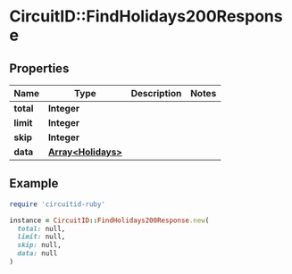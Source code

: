 # CircuitID::FindHolidays200Response

## Properties

| Name | Type | Description | Notes |
| ---- | ---- | ----------- | ----- |
| **total** | **Integer** |  |  |
| **limit** | **Integer** |  |  |
| **skip** | **Integer** |  |  |
| **data** | [**Array&lt;Holidays&gt;**](Holidays.md) |  |  |

## Example

```ruby
require 'circuitid-ruby'

instance = CircuitID::FindHolidays200Response.new(
  total: null,
  limit: null,
  skip: null,
  data: null
)
```

